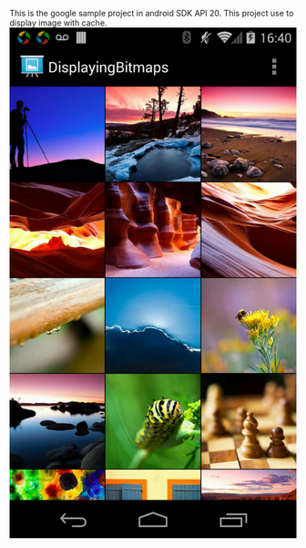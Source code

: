 This is the google sample project in android SDK API 20.
This project use to display image with cache.
![alt tag](https://raw.githubusercontent.com/yuxiaohui78/android_develop/master/DisplayingBitmaps/snapshot/grid_list.png)
